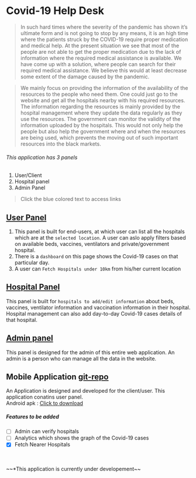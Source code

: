 # Covid-19 Help Desk
>In such hard times where the severity of the pandemic has shown it’s ultimate form and is not going to stop by any means, it is an high time where the patients struck by the COVID-19 require proper medication and medical help.
At the present situation we see that most of the people are not able to get the proper medication due to the lack of information where the required medical assistance is available.
We have come up with a solution, where people can search for their required medical assistance. We believe this would at least decrease some extent of the damage caused by the pandemic.

>We mainly focus on providing the information of the availability of the resources to the people who need them. One could just go to the website and get all the hospitals nearby with his required resources.
The information regarding the resources is mainly provided by the hospital management where they update the data regularly as they use the resources.
The government can monitor the validity of the information uploaded by the hospitals.
This would not only help the people but also help the government where and when the resources are being used, which prevents the moving out of such important resources into the black markets.

###### This application has 3 panels
1. User/Client
2. Hospital panel
3. Admin Panel

>Click the blue colored text to access links

## [User Panel](https://covidhelpdesk-in.web.app/)
1. This panel is built for end-users, at which user can list all the hospitals which are at the ```selected location```. A user can aslo apply filters based on available beds, vaccines, ventilators and private/government hospital.
2. There is a `dashboard` on this page shows the Covid-19 cases on that particular day.
3. A user can ``Fetch Hospitals under 10km`` from his/her current location

## [Hospital Panel](https://covidhelpdesk-in.web.app/hospitalpanel)
This panel is built for ```hospitals to add/edit information``` about beds, vaccines, ventilator information and vaccination information in their hospital. Hospital management can also add day-to-day Covid-19 cases details of that hospital.

## [Admin panel](https://covidhelpdesk-in.web.app/adminpanel) 
This panel is designed for the admin of this entire web application. An admin is a person who can manage all the data in the website. 

## Mobile Application [git-repo](https://github.com/rakesh7r/CovidHelpDesk-app-expo)
An Application is designed and developed for the client/user. This application conatins user panel.<br/>
Android apk : [Click to download](https://drive.google.com/file/d/13qP31lmbIAzJNctxTqxGGs0yd_I02rEi/view?usp=sharing)
##### Features to be added
- [ ] Admin can verify hospitals<br/>
- [ ] Analytics which shows the graph of the Covid-19 cases<br/>
- [x] Fetch Nearer Hospitals <br/>
<br/>
<br/>
~~*This application is currently under developement~~

